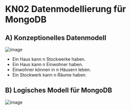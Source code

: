 # KN02 Datenmodellierung für MongoDB

## A) Konzeptionelles Datenmodell

![image](https://github.com/user-attachments/assets/01119ea2-d0df-4088-8cc7-e428ac8fe72e)

- Ein Haus kann n Stockwerke haben.
- Ein Haus kann n Einwohner haben.
- Einwohner können in n Häusern leben.
- Ein Stockwerk kann n Räume haben.

## B) Logisches Modell für MongoDB

![image](https://github.com/user-attachments/assets/30637a8e-f678-4322-b20b-f601289990b5)
